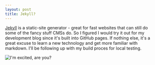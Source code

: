 ```yaml
---
layout: post
title: Jekyll?
---
```


[Jekyll](http://jekyllrb.com) is a static-site generator - great for fast websites that can still do some of the fancy stuff CMSs do. So I figured I would try it out for my development blog since it's built into GitHub pages. If nothing else, it's a great excuse to learn a new technology and get more familiar with markdown. I'll be following up with my build proces for local testing.

![I'm excited, are you?](http://media.giphy.com/media/3SOK4Vm1TWHV6/giphy.gif)

